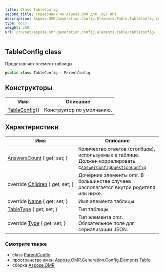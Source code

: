```yaml
---
title: Class TableConfig
second_title: Справочник по Aspose.OMR для .NET API
description: Aspose.OMR.Generation.Config.Elements.Table.TableConfig сорт. Представляет элемент таблицы.
type: docs
weight: 360
url: /ru/net/aspose.omr.generation.config.elements.table/tableconfig/
---
```

## TableConfig class

Представляет элемент таблицы.

```csharp
public class TableConfig : ParentConfig
```

## Конструкторы

| Имя | Описание |
| --- | --- |
| [TableConfig](tableconfig/)() | Конструктор по умолчанию. |

## Характеристики

| Имя | Описание |
| --- | --- |
| [AnswersCount](../../aspose.omr.generation.config.elements.table/tableconfig/answerscount/) { get; set; } | Количество ответов (столбцов), используемых в таблице. Должен коррелировать с[`AnswerConfig`](../../aspose.omr.generation.config.elements.parents/answerconfig/)[`QuestionConfig`](../questionconfig/) |
| override [Children](../../aspose.omr.generation.config.elements.table/tableconfig/children/) { get; set; } | Дочерние элементы omr. В большинстве случаев располагается внутри родителя или ниже. |
| override [Name](../../aspose.omr.generation.config.elements.table/tableconfig/name/) { get; set; } | Имя элемента таблицы |
| [TableType](../../aspose.omr.generation.config.elements.table/tableconfig/tabletype/) { get; set; } | Тип таблицы |
| override [Type](../../aspose.omr.generation.config.elements.table/tableconfig/type/) { get; set; } | Тип элемента omr. Обязательное поле для сериализации JSON. |

### Смотрите также

* class [ParentConfig](../../aspose.omr.generation.config/parentconfig/)
* пространство имен [Aspose.OMR.Generation.Config.Elements.Table](../../aspose.omr.generation.config.elements.table/)
* сборка [Aspose.OMR](../../)


